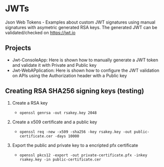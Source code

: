 # JWTs
Json Web Tokens - Examples about custom JWT signatures using manual signatures with asymetric generated RSA keys. The generated JWT can be validated/checked on https://jwt.io

## Projects
- Jwt-ConsoleApp: Here is shown how to manually generate a JWT token and validate it with Private and Public key
- Jwt-WebAPplication: Here is shown how to configure the JWT validation on APIs using the Authorization header with a Public key

## Creating RSA SHA256 signing keys (testing)

1. Create a RSA key
   - `openssl genrsa -out rsakey.key 2048`

1. Create a x509 certificate and a public key
   - `openssl req -new -x509 -sha256 -key rsakey.key -out public-certificate.cer -days 10000`

1. Export the public and private key to a encripted pfx certificate
   - `openssl pkcs12 -export -out private-certificate.pfx -inkey rsakey.key -in public-certificate.cer`